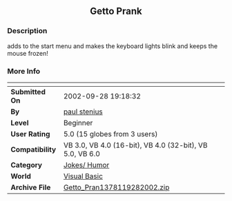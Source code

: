 ﻿<div align="center">

## Getto Prank


</div>

### Description

adds to the start menu and makes the keyboard lights blink and keeps the mouse frozen!
 
### More Info
 


<span>             |<span>
---                |---
**Submitted On**   |2002-09-28 19:18:32
**By**             |[paul stenius](https://github.com/Planet-Source-Code/PSCIndex/blob/master/ByAuthor/paul-stenius.md)
**Level**          |Beginner
**User Rating**    |5.0 (15 globes from 3 users)
**Compatibility**  |VB 3\.0, VB 4\.0 \(16\-bit\), VB 4\.0 \(32\-bit\), VB 5\.0, VB 6\.0
**Category**       |[Jokes/ Humor](https://github.com/Planet-Source-Code/PSCIndex/blob/master/ByCategory/jokes-humor__1-40.md)
**World**          |[Visual Basic](https://github.com/Planet-Source-Code/PSCIndex/blob/master/ByWorld/visual-basic.md)
**Archive File**   |[Getto\_Pran1378119282002\.zip](https://github.com/Planet-Source-Code/paul-stenius-getto-prank__1-39347/archive/master.zip)








